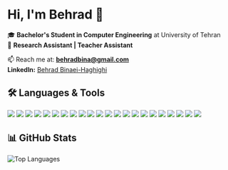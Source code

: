 # Hi, I'm Behrad 👋  

🎓 **Bachelor's Student in Computer Engineering** at University of Tehran  
🔬 **Research Assistant | Teacher Assistant**  

📫 Reach me at: **behradbina@gmail.com**  
**LinkedIn:** [Behrad Binaei-Haghighi](https://www.linkedin.com/in/behrad-binaei-haghighi/)

## 🛠️ Languages & Tools  

<p>
  <!-- Programming Languages -->
  <img src="https://img.shields.io/badge/Python-3776AB?logo=python&logoColor=white" />
  <img src="https://img.shields.io/badge/C-00599C?logo=c&logoColor=white" />
  <img src="https://img.shields.io/badge/C++-00599C?logo=cplusplus&logoColor=white" />
  <img src="https://img.shields.io/badge/Java-ED8B00?logo=openjdk&logoColor=white" />
  <img src="https://img.shields.io/badge/Verilog-8A2BE2?logoColor=white" />
  
  <!-- Version Control -->
  <img src="https://img.shields.io/badge/Git-F05032?logo=git&logoColor=white" />
  <img src="https://img.shields.io/badge/GitHub-181717?logo=github&logoColor=white" />
  
  <!-- Databases -->
  <img src="https://img.shields.io/badge/SQL-4479A1?logo=postgresql&logoColor=white" />
  <img src="https://img.shields.io/badge/MySQL-4479A1?logo=mysql&logoColor=white" />

  <img src="https://img.shields.io/badge/ChromaDB-6E56CF?logo=chromadb&logoColor=white" />
  <img src="https://img.shields.io/badge/Elasticsearch-005571?logo=elasticsearch&logoColor=white" />

  <img src="https://img.shields.io/badge/Apache%20Spark-E25A1C?logo=apachespark&logoColor=white" />
  <img src="https://img.shields.io/badge/Kafka-231F20?logo=apachekafka&logoColor=white" />
  <img src="https://img.shields.io/badge/Hadoop-FF7A00?logo=apachehadoop&logoColor=white" />
  
  <img src="https://img.shields.io/badge/OpenCV-5C3EE8?logo=opencv&logoColor=white" />
  <img src="https://img.shields.io/badge/YOLO-00FFFF?logo=yolo&logoColor=black" />

  <img src="https://img.shields.io/badge/LangChain-00B050?logo=langchain&logoColor=white" />

  <img src="https://img.shields.io/badge/Scikit--Learn-F7931E?logo=scikitlearn&logoColor=white" />
  <img src="https://img.shields.io/badge/TensorFlow-FF6F00?logo=tensorflow&logoColor=white" />
  <img src="https://img.shields.io/badge/PyTorch-EE4C2C?logo=pytorch&logoColor=white" />
  
  <img src="https://img.shields.io/badge/Docker-2496ED?logo=docker&logoColor=white" />
  <img src="https://img.shields.io/badge/Linux-FCC624?logo=linux&logoColor=black" />
</p>


## 📊 GitHub Stats
![Top Languages](https://github-readme-stats.vercel.app/api/top-langs/?username=behradbina&layout=compact&theme=radical) 
